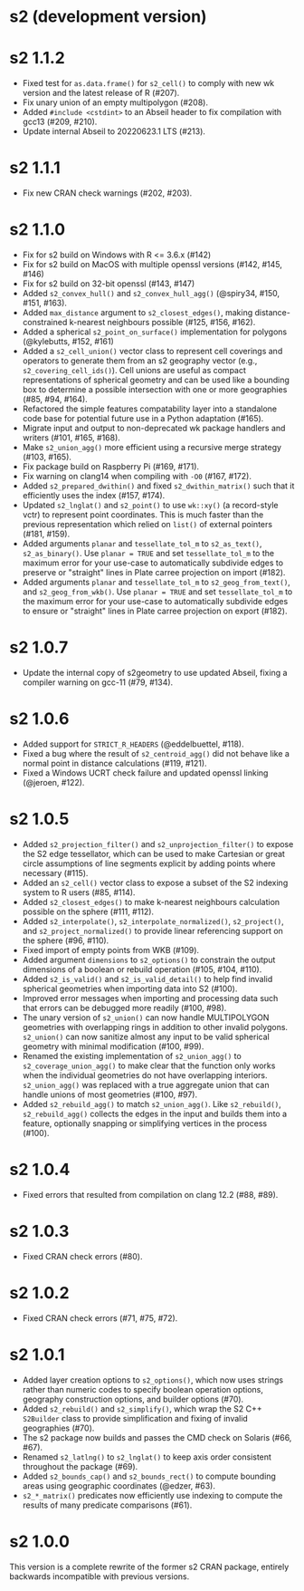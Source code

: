 # s2 (development version)

# s2 1.1.2

- Fixed test for `as.data.frame()` for `s2_cell()` to comply with new wk
  version and the latest release of R (#207).
- Fix unary union of an empty multipolygon (#208).
- Added `#include <cstdint>` to an Abseil header to fix compilation with
  gcc13 (#209, #210).
- Update internal Abseil to 20220623.1 LTS (#213).

# s2 1.1.1

- Fix new CRAN check warnings (#202, #203).  

# s2 1.1.0

- Fix for s2 build on Windows with R <= 3.6.x (#142)
- Fix for s2 build on MacOS with multiple openssl versions (#142, #145, #146)
- Fix for s2 build on 32-bit openssl (#143, #147)
- Added `s2_convex_hull()` and `s2_convex_hull_agg()` (@spiry34, #150, 
  #151, #163).
- Added `max_distance` argument to `s2_closest_edges()`, making
  distance-constrained k-nearest neighbours possible (#125, #156, #162).
- Added a spherical `s2_point_on_surface()` implementation for polygons
  (@kylebutts, #152, #161)
- Added a `s2_cell_union()` vector class to represent cell coverings and
  operators to generate them from an s2 geography vector (e.g.,
  `s2_covering_cell_ids()`). Cell unions are useful as compact representations
  of spherical geometry and can be used like a bounding box to determine
  a possible intersection with one or more geographies (#85, #94, #164).
- Refactored the simple features compatability layer into a standalone
  code base for potential future use in a Python adaptation (#165).
- Migrate input and output to non-deprecated wk package handlers and writers
  (#101, #165, #168).
- Make `s2_union_agg()` more efficient using a recursive merge strategy
  (#103, #165).
- Fix package build on Raspberry Pi (#169, #171).
- Fix warning on clang14 when compiling with `-O0` (#167, #172).
- Added `s2_prepared_dwithin()` and fixed `s2_dwithin_matrix()` such that it
  efficiently uses the index (#157, #174).
- Updated `s2_lnglat()` and `s2_point()` to use `wk::xy()` (a record-style
  vctr) to represent point coordinates. This is much faster than the previous
  representation which relied on `list()` of external pointers (#181, #159).
- Added arguments `planar` and `tessellate_tol_m` to `s2_as_text()`,
  `s2_as_binary()`. Use `planar = TRUE` and set `tessellate_tol_m` to the 
  maximum error for your use-case to automatically subdivide edges to 
  preserve or "straight" lines in Plate carree projection on import (#182).
- Added arguments `planar` and `tessellate_tol_m` to `s2_geog_from_text()`, and
  `s2_geog_from_wkb()`. Use `planar = TRUE` and set `tessellate_tol_m` to the 
  maximum error for your use-case to automatically subdivide edges to 
  ensure or "straight" lines in Plate carree projection on export (#182).

# s2 1.0.7

- Update the internal copy of s2geometry to use updated Abseil,
  fixing a compiler warning on gcc-11 (#79, #134).

# s2 1.0.6

- Added support for `STRICT_R_HEADERS` (@eddelbuettel, #118).
- Fixed a bug where the result of `s2_centroid_agg()` did not
  behave like a normal point in distance calculations (#119, #121).
- Fixed a Windows UCRT check failure and updated openssl linking
  (@jeroen, #122).

# s2 1.0.5

* Added `s2_projection_filter()` and `s2_unprojection_filter()` to
  expose the S2 edge tessellator, which can be used to make Cartesian
  or great circle assumptions of line segments explicit by adding
  points where necessary (#115).
* Added an `s2_cell()` vector class to expose a subset of the S2
  indexing system to R users (#85, #114).
* Added `s2_closest_edges()` to make k-nearest neighbours calculation
  possible on the sphere (#111, #112).
* Added `s2_interpolate()`, `s2_interpolate_normalized()`, 
  `s2_project()`, and `s2_project_normalized()` to provide linear
  referencing support on the sphere (#96, #110).
* Fixed import of empty points from WKB (#109).
* Added argument `dimensions` to `s2_options()` to constrain the
  output dimensions of a boolean or rebuild operation (#105, #104, #110).
* Added `s2_is_valid()` and `s2_is_valid_detail()` to help find invalid
  spherical geometries when importing data into S2 (#100).
* Improved error messages when importing and processing data such that
  errors can be debugged more readily (#100, #98).
* The unary version of `s2_union()` can now handle MULTIPOLYGON
  geometries with overlapping rings in addition to other invalid
  polygons. `s2_union()` can now sanitize
  almost any input to be valid spherical geometry with
  minimal modification (#100, #99).
* Renamed the existing implementation of `s2_union_agg()` to
  `s2_coverage_union_agg()` to make clear that the function only
  works when the individual geometries do not have overlapping
  interiors. `s2_union_agg()` was replaced with a
  true aggregate union that can handle unions of most geometries
  (#100, #97).
* Added `s2_rebuild_agg()` to match `s2_union_agg()`. Like
  `s2_rebuild()`, `s2_rebuild_agg()` collects the edges in the input
  and builds them into a feature, optionally snapping or simplifying
  vertices in the process (#100).

# s2 1.0.4

* Fixed errors that resulted from compilation on clang 12.2 (#88, #89).

# s2 1.0.3

* Fixed CRAN check errors (#80).

# s2 1.0.2

* Fixed CRAN check errors (#71, #75, #72).

# s2 1.0.1

* Added layer creation options to `s2_options()`, which now uses strings
  rather than numeric codes to specify boolean operation options, geography
  construction options, and builder options (#70).
* Added `s2_rebuild()` and `s2_simplify()`, which wrap the S2 C++ `S2Builder`
  class to provide simplification and fixing of invalid geographies (#70).
* The s2 package now builds and passes the CMD check on Solaris (#66, #67).
* Renamed `s2_latlng()` to `s2_lnglat()` to keep axis order consistent
  throughout the package (#69).
* Added `s2_bounds_cap()` and `s2_bounds_rect()` to compute bounding areas
  using geographic coordinates (@edzer, #63).
* `s2_*_matrix()` predicates now efficiently use indexing to compute the 
  results of many predicate comparisons (#61).

# s2 1.0.0

This version is a complete rewrite of the former s2 CRAN package, entirely 
backwards incompatible with previous versions.
